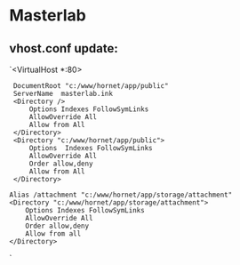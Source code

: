 # Masterlab


## vhost.conf update:
`<VirtualHost *:80>
 
     DocumentRoot "c:/www/hornet/app/public"
     ServerName  masterlab.ink   
     <Directory />    
         Options Indexes FollowSymLinks
         AllowOverride All      
         Allow from All     
     </Directory>    
     <Directory "c:/www/hornet/app/public">    
         Options  Indexes FollowSymLinks    
         AllowOverride All    
         Order allow,deny    
         Allow from All    
     </Directory>    
 	
 	Alias /attachment "c:/www/hornet/app/storage/attachment" 
 	<Directory "c:/www/hornet/app/storage/attachment">
 		Options Indexes FollowSymLinks
 		AllowOverride All
 		Order allow,deny
 		Allow from all
 	</Directory>  
  </VirtualHost>
  `
 